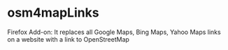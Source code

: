 # osm4mapLinks
Firefox Add-on: It replaces all Google Maps, Bing Maps, Yahoo Maps links on a website with a link to OpenStreetMap  
